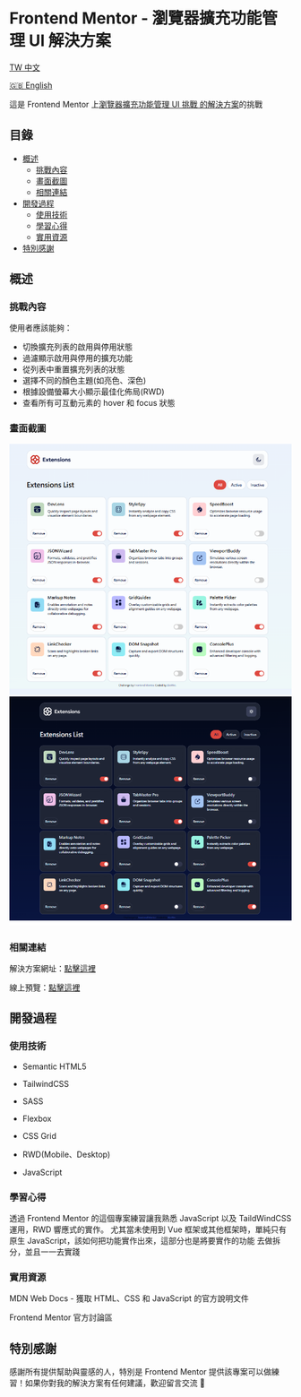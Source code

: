 # Frontend Mentor - 瀏覽器擴充功能管理 UI 解決方案

[TW 中文](README.md)

[🇬🇧 English](README-en.md)

這是 Frontend Mentor 上[瀏覽器擴充功能管理 UI 挑戰 的解決方案](https://www.frontendmentor.io/challenges/browser-extension-manager-ui-yNZnOfsMAp)的挑戰

## 目錄

- [概述](#概述)
  - [挑戰內容](#挑戰內容)
  - [畫面截圖](#畫面截圖)
  - [相關連結](#相關連結)
- [開發過程](#開發過程)
  - [使用技術](#使用技術)
  - [學習心得](#學習心得)
  - [實用資源](#實用資源)
- [特別感謝](#特別感謝)

## 概述

### 挑戰內容

使用者應該能夠：

- 切換擴充列表的啟用與停用狀態
- 過濾顯示啟用與停用的擴充功能
- 從列表中重置擴充列表的狀態
- 選擇不同的顏色主題(如亮色、深色)
- 根據設備螢幕大小顯示最佳化佈局(RWD)
- 查看所有可互動元素的 hover 和 focus 狀態

### 畫面截圖

![亮色模式](./assets/images/result-light.png)
![深色模式](./assets/images/result-dark.png)

### 相關連結

解決方案網址：[點擊這裡](https://github.com/eliowei/Browser-extension-manager-UI?tab=readme-ov-file)

線上預覽：[點擊這裡](https://eliowei.github.io/Browser-extension-manager-UI/)

## 開發過程

### 使用技術

- Semantic HTML5

- TailwindCSS

- SASS

- Flexbox

- CSS Grid

- RWD(Mobile、Desktop)

- JavaScript

### 學習心得

透過 Frontend Mentor 的這個專案練習讓我熟悉 JavaScript 以及 TaildWindCSS 運用，RWD 響應式的實作。
尤其當未使用到 Vue 框架或其他框架時，單純只有原生 JavaScript，該如何把功能實作出來，這部分也是將要實作的功能
去做拆分，並且一一去實踐

### 實用資源

MDN Web Docs - 獲取 HTML、CSS 和 JavaScript 的官方說明文件

Frontend Mentor 官方討論區

## 特別感謝

感謝所有提供幫助與靈感的人，特別是 Frontend Mentor 提供該專案可以做練習！如果你對我的解決方案有任何建議，歡迎留言交流 🚀
